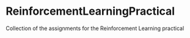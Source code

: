 # ReinforcementLearningPractical
Collection of the assignments for the Reinforcement Learning practical 
